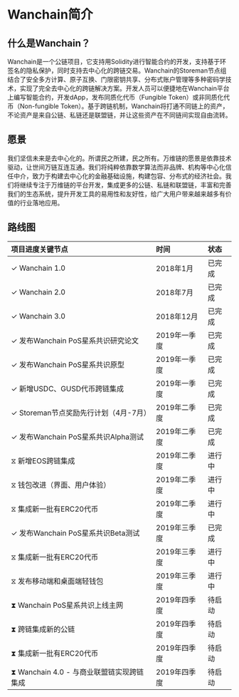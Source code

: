 # Wanchain简介  

## 什么是Wanchain？
Wanchain是一个公链项目，它支持用Solidity进行智能合约的开发，支持基于环签名的隐私保护，同时支持去中心化的跨链交易。Wanchain的Storeman节点组结合了安全多方计算、原子互换、门限密钥共享、分布式账户管理等多种密码学技术，实现了完全去中心化的跨链解决方案。开发人员可以便捷地在Wanchain平台上编写智能合约，开发dApp，发布同质化代币（Fungible Token）或非同质化代币（Non-fungible Token）。基于跨链机制，Wanchain将打通不同链上的资产，不论资产是来自公链、私链还是联盟链，并让这些资产在不同链间实现自由流转。

## 愿景

我们坚信未来是去中心化的。所谓民之所建，民之所有。万维链的愿景是依靠技术驱动，让世间万链互连互通。我们将纯粹依靠数学算法而非品牌、机构等中心化信任中介，致力于构建去中心化的金融基础设施，构建包容、分布式的经济社会。我们将继续专注于万维链的平台开发，集成更多的公链、私链和联盟链，丰富和完善我们的生态系统，提升开发工具的易用性和友好性，给广大用户带来越来越多有价值的行业落地应用。 

## 路线图

|**项目进度关键节点**|**时间**|**状态**| 
|:---|:---|:---|
|✓ Wanchain 1.0|2018年1月|已完成|   
|✓ Wanchain 2.0|2018年7月|已完成|   
|✓ Wanchain 3.0|2018年12月|已完成|   
|✓ 发布Wanchain PoS星系共识研究论文|2019年一季度|已完成|   
|✓ 发布Wanchain PoS星系共识原型|2019年一季度|已完成|   
|✓ 新增USDC、GUSD代币跨链集成|2019年一季度|已完成|   
|✓ Storeman节点奖励先行计划（4月-7月）|2019年二季度|已完成|  
|✓ 发布Wanchain PoS星系共识Alpha测试|2019年二季度|已完成| 
|⧖ 新增EOS跨链集成|2019年二季度|进行中| 
|⧖ 钱包改进（界面、用户体验）|2019年二季度|进行中| 
|⧖ 集成新一批有ERC20代币|2019年二季度|进行中|
|✓ 发布Wanchain PoS星系共识Beta测试|2019年三季度|已完成|
|⧖ 集成新一批有ERC20代币|2019年三季度|进行中|
|⧖ 发布移动端和桌面端轻钱包|2019年三季度|进行中|
|⧗ Wanchain PoS星系共识上线主网|2019年四季度|待启动|
|⧗ 跨链集成新的公链|2019年四季度|待启动|
|⧗ 集成新一批有ERC20代币|2019年四季度|待启动|
|⧗ Wanchain 4.0 - 与商业联盟链实现跨链集成|2019年四季度|待启动|


